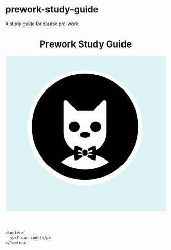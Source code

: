 # prework-study-guide
A study guide for course pre-work.
<!DOCTYPE html>
<html lang="en">
  <head>
    <meta charset="UTF-8" />
    <meta http-equiv="X-UA-Compatible" content="IE=edge" />
    <meta name="viewport" content="width=device-width, initial-scale=1.0" />
    <link rel="stylesheet" href="./assets/style.css" />
     </head>
  <body>
    <header id="header">
      <h1>Prework Study Guide</h1>
      <img 
      src="./assets/bowtie-cat.png" 
      alt="Profile image of cat wearing a bow tie."
      />
    </header>
    <main>
      <!-- Added Study Guide Content -->
    </main>

    <footer>
      <p>I can code!</p>
    </footer>
  </body>
</html>
